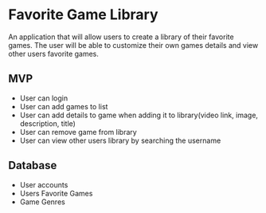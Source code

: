 # Favorite Game Library
An application that will allow users to create a library of their favorite games. The user will be able to customize their own games details and view other users favorite games.

## MVP
- User can login<br />
- User can add games to list<br />
- User can add details to game when adding it to library(video link, image, description, title)<br />
- User can remove game from library<br />
- User can view other users library by searching the username<br />

## Database
- User accounts<br />
- Users Favorite Games<br />
- Game Genres<br />
